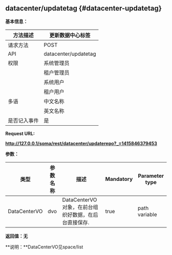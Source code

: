 ## datacenter/updatetag {#datacenter-updatetag}

**基本信息：**

| 方法描述 | 更新数据中心标签 |
| --- | --- |
| 请求方法 | POST |
| API | datacenter/updatetag |
| 权限 | 系统管理员 | 是 |
|  | 租户管理员 | 否 |
|  | 系统用户 | 是 |
|  | 租户用户 | 否 |
| 多语 | 中文名称 | 更新数据中心标签 |
|  | 英文名称 | Update the tag of datacenter |
| 是否记入事件 | 是 |

**Request URL:**

**http://127.0.0.1/soma/rest/datacenter/updaterepo?_=1415846379453**

**参数：**

| **类型** | **参数名称** | **描述** | **Mandatory** | **Parameter type** |
| --- | --- | --- | --- | --- |
| DataCenterVO | dvo | DataCenterVO对象，在前台组织好数据，在后台直接保存. | true | path variable |

**返回值：无**

**说明：**DataCenterVO见space/list